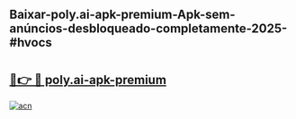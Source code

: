 ## Baixar-poly.ai-apk-premium-Apk-sem-anúncios-desbloqueado-completamente-2025-#hvocs

# <h2><a href="https://ainizakaria.my?title=poly.ai-apk-premium&ref=20M">🔗👉 🔴 poly.ai-apk-premium</a></h2>

[![acn](https://github.com/user-attachments/assets/0f9c940e-d8b0-45ae-aac7-cd30a18b3e1c)](https://ainizakaria.my?title=poly.ai-apk-premium&ref=20M)

